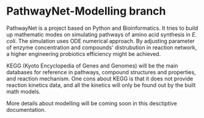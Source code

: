 # PathwayNet-Modelling branch

PathwayNet is a project based on Python and Bioinformatics. It tries to build up mathematic modes on simulating pathways of amino acid synthesis in *E. coli*. The simulation uses ODE numerical approach. By adjusting parameter of enzyme concentration and compounds' distrubution in reaction network, a higher engineering probiotics efficiency might be achieved. 

KEGG (Kyoto Encyclopedia of Genes and Genomes) will be the main databases for reference in pathways, compound structures and properties, and reaction mechanism. One cons about KEGG is that it does not provide reaction kinetics data, and all the kinetics will only be found out by the built math models. 

More details about modelling will be coming soon in this desctiptive documentation. 